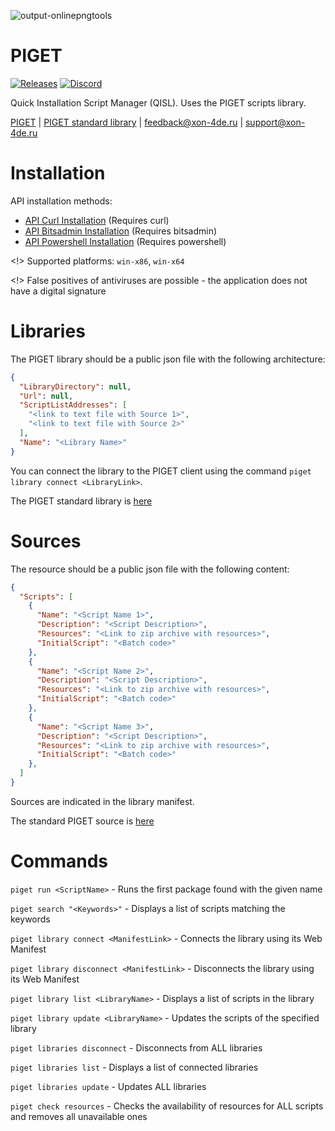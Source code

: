 ![output-onlinepngtools](https://github.com/mnd0929/piget/assets/92184643/3388d645-4df8-4258-bc74-c9e7b06bc859)

# PIGET
[![Releases](https://img.shields.io/badge/All%20compiled%20versions-red)](https://github.com/mnd0929/piget/releases)
[![Discord](https://img.shields.io/badge/Discord-blue)](https://discord.gg/x7xMShAzck)

Quick Installation Script Manager (QISL). Uses the PIGET scripts library.

[PIGET](http://tgcch.byethost7.com/piget/pl.php?filter=) | [PIGET standard library](https://raw.githubusercontent.com/mnd0929/piget-library/main/library.json) | feedback@xon-4de.ru | support@xon-4de.ru 

# Installation

API installation methods:
- [API Curl Installation](https://raw.githubusercontent.com/mnd0929/api-apps/main/piget-updatecommand.pinfo) (Requires curl)
- [API Bitsadmin Installation](https://raw.githubusercontent.com/mnd0929/api-apps/main/piget-updatecommand-bitsadmin.pinfo) (Requires bitsadmin)
- [API Powershell Installation](https://raw.githubusercontent.com/mnd0929/api-apps/main/piget-updatecommand-powershell.pinfo) (Requires powershell)

<!> Supported platforms: ```win-x86```, ```win-x64```

<!> False positives of antiviruses are possible - the application does not have a digital signature

# Libraries

The PIGET library should be a public json file with the following architecture:
```json
{
  "LibraryDirectory": null,
  "Url": null,
  "ScriptListAddresses": [
    "<link to text file with Source 1>",
    "<link to text file with Source 2>"
  ],
  "Name": "<Library Name>"
}
```
You can connect the library to the PIGET client using the command ```piget library connect <LibraryLink>```.

The PIGET standard library is [here](https://raw.githubusercontent.com/mnd0929/piget-library/main/library.json)

# Sources

The resource should be a public json file with the following content:
```json
{
  "Scripts": [
    {
      "Name": "<Script Name 1>",
      "Description": "<Script Description>",
      "Resources": "<Link to zip archive with resources>",
      "InitialScript": "<Batch code>"
    },
    {
      "Name": "<Script Name 2>",
      "Description": "<Script Description>",
      "Resources": "<Link to zip archive with resources>",
      "InitialScript": "<Batch code>"
    },
    {
      "Name": "<Script Name 3>",
      "Description": "<Script Description>",
      "Resources": "<Link to zip archive with resources>",
      "InitialScript": "<Batch code>"
    },
  ]
}
```
Sources are indicated in the library manifest. 

The standard PIGET source is [here](https://raw.githubusercontent.com/mnd0929/piget-library/main/source.json)

# Commands

```piget run <ScriptName>``` - Runs the first package found with the given name

```piget search "<Keywords>"``` - Displays a list of scripts matching the keywords

```piget library connect <ManifestLink>``` - Connects the library using its Web Manifest

```piget library disconnect <ManifestLink>``` - Disconnects the library using its Web Manifest

```piget library list <LibraryName>``` - Displays a list of scripts in the library

```piget library update <LibraryName>``` - Updates the scripts of the specified library

```piget libraries disconnect``` - Disconnects from ALL libraries

```piget libraries list``` - Displays a list of connected libraries

```piget libraries update``` - Updates ALL libraries

```piget check resources``` - Checks the availability of resources for ALL scripts and removes all unavailable ones
